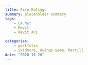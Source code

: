 ```yaml
---
title: Fire Ratings
summary: placeholder summary
tags:
    - C#.Net
    - Revit
    - Revit API

categories:
    - portfolio
    - Skidmore, Owings &amp; Merrill
date: "2020-10-26"
---
```

